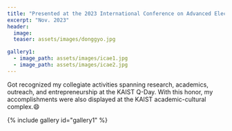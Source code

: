 ```yaml
---
title: "Presented at the 2023 International Conference on Advanced Electromaterials (ICAE 2023)"
excerpt: "Nov. 2023"
header:
  image: 
  teaser: assets/images/donggyo.jpg

gallery1:
  - image_path: assets/images/icae1.jpg
  - image_path: assets/images/icae2.jpg
---
```


Got recognized my collegiate activities spanning research, academics, outreach, and entrepreneurship at the KAIST Q-Day. With this honor, my accomplishments were also displayed at the KAIST academic-cultural complex.😄

{% include gallery id="gallery1"  %}
